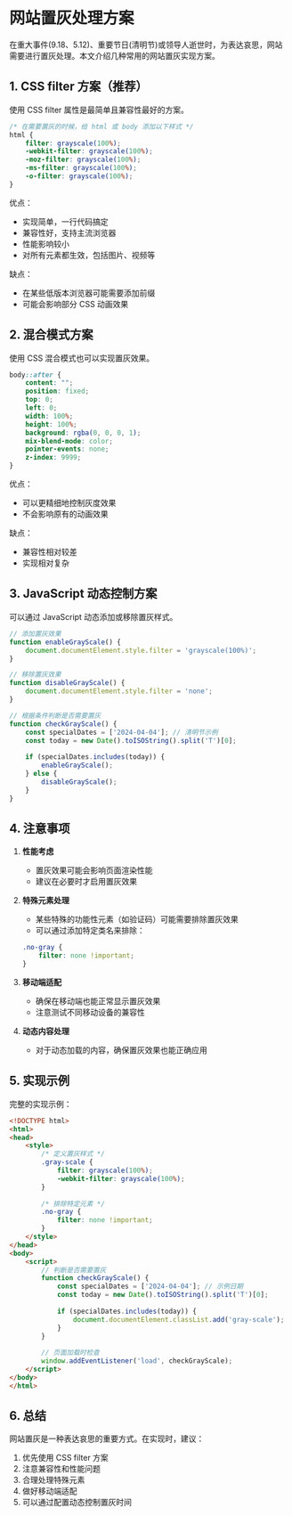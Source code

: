 # 网站置灰处理方案

在重大事件(9.18、5.12)、重要节日(清明节)或领导人逝世时，为表达哀思，网站需要进行置灰处理。本文介绍几种常用的网站置灰实现方案。

## 1. CSS filter 方案（推荐）

使用 CSS filter 属性是最简单且兼容性最好的方案。

```css
/* 在需要置灰的时候，给 html 或 body 添加以下样式 */
html {
    filter: grayscale(100%);
    -webkit-filter: grayscale(100%);
    -moz-filter: grayscale(100%);
    -ms-filter: grayscale(100%);
    -o-filter: grayscale(100%);
}
```

优点：
- 实现简单，一行代码搞定
- 兼容性好，支持主流浏览器
- 性能影响较小
- 对所有元素都生效，包括图片、视频等

缺点：
- 在某些低版本浏览器可能需要添加前缀
- 可能会影响部分 CSS 动画效果

## 2. 混合模式方案

使用 CSS 混合模式也可以实现置灰效果。

```css
body::after {
    content: "";
    position: fixed;
    top: 0;
    left: 0;
    width: 100%;
    height: 100%;
    background: rgba(0, 0, 0, 1);
    mix-blend-mode: color;
    pointer-events: none;
    z-index: 9999;
}
```

优点：
- 可以更精细地控制灰度效果
- 不会影响原有的动画效果

缺点：
- 兼容性相对较差
- 实现相对复杂

## 3. JavaScript 动态控制方案

可以通过 JavaScript 动态添加或移除置灰样式。

```javascript
// 添加置灰效果
function enableGrayScale() {
    document.documentElement.style.filter = 'grayscale(100%)';
}

// 移除置灰效果
function disableGrayScale() {
    document.documentElement.style.filter = 'none';
}

// 根据条件判断是否需要置灰
function checkGrayScale() {
    const specialDates = ['2024-04-04']; // 清明节示例
    const today = new Date().toISOString().split('T')[0];
    
    if (specialDates.includes(today)) {
        enableGrayScale();
    } else {
        disableGrayScale();
    }
}
```

## 4. 注意事项

1. **性能考虑**
   - 置灰效果可能会影响页面渲染性能
   - 建议在必要时才启用置灰效果

2. **特殊元素处理**
   - 某些特殊的功能性元素（如验证码）可能需要排除置灰效果
   - 可以通过添加特定类名来排除：
   ```css
   .no-gray {
       filter: none !important;
   }
   ```

3. **移动端适配**
   - 确保在移动端也能正常显示置灰效果
   - 注意测试不同移动设备的兼容性

4. **动态内容处理**
   - 对于动态加载的内容，确保置灰效果也能正确应用

## 5. 实现示例

完整的实现示例：

```html
<!DOCTYPE html>
<html>
<head>
    <style>
        /* 定义置灰样式 */
        .gray-scale {
            filter: grayscale(100%);
            -webkit-filter: grayscale(100%);
        }
        
        /* 排除特定元素 */
        .no-gray {
            filter: none !important;
        }
    </style>
</head>
<body>
    <script>
        // 判断是否需要置灰
        function checkGrayScale() {
            const specialDates = ['2024-04-04']; // 示例日期
            const today = new Date().toISOString().split('T')[0];
            
            if (specialDates.includes(today)) {
                document.documentElement.classList.add('gray-scale');
            }
        }
        
        // 页面加载时检查
        window.addEventListener('load', checkGrayScale);
    </script>
</body>
</html>
```

## 6. 总结

网站置灰是一种表达哀思的重要方式。在实现时，建议：

1. 优先使用 CSS filter 方案
2. 注意兼容性和性能问题
3. 合理处理特殊元素
4. 做好移动端适配
5. 可以通过配置动态控制置灰时间